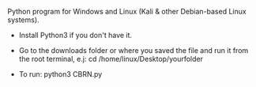 Python program for Windows and Linux (Kali & other Debian-based Linux systems).

- Install Python3 if you don't have it.
- Go to the downloads folder or where you saved the file and run it from the root terminal, e.j:  cd /home/linux/Desktop/yourfolder

- To run:
python3 CBRN.py

